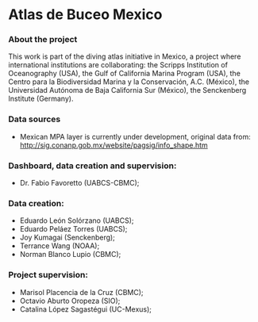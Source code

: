 # Atlas de Buceo Mexico

### About the project

This work is part of the diving atlas initiative in Mexico, a project where international institutions are collaborating: the Scripps Institution of Oceanography (USA), the Gulf of California Marina Program (USA), the Centro para la Biodiversidad Marina y la Conservación, A.C. (México), the Universidad Autónoma de Baja California Sur (México), the Senckenberg Institute (Germany). 

### Data sources

- Mexican MPA layer is currently under development, original data from: http://sig.conanp.gob.mx/website/pagsig/info_shape.htm


### Dashboard, data creation and supervision: 

- Dr. Fabio Favoretto (UABCS-CBMC);

### Data creation:

- Eduardo León Solórzano (UABCS);
- Eduardo Peláez Torres (UABCS);
- Joy Kumagai (Senckenberg);
- Terrance Wang (NOAA);
- Norman Blanco Lupio (CBMC);


### Project supervision: 

- Marisol Placencia de la Cruz (CBMC); 
- Octavio Aburto Oropeza (SIO); 
- Catalina López Sagastégui (UC-Mexus);

